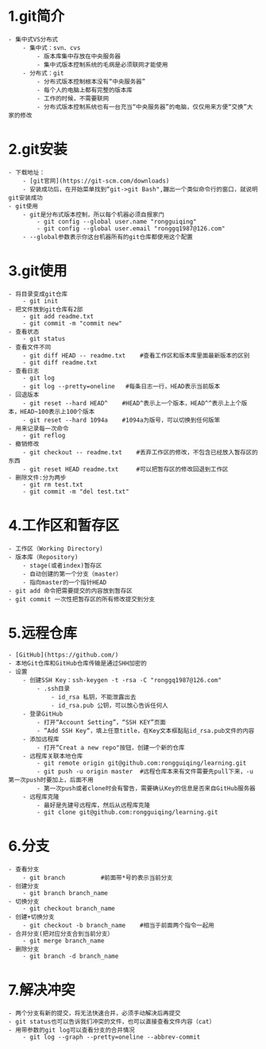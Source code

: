 # 1.git简介
    - 集中式VS分布式
        - 集中式：svn、cvs
            - 版本库集中存放在中央服务器
            - 集中式版本控制系统的毛病是必须联网才能使用
        - 分布式：git
            - 分布式版本控制根本没有“中央服务器”
            - 每个人的电脑上都有完整的版本库
            - 工作的时候，不需要联网
            - 分布式版本控制系统也有一台充当“中央服务器”的电脑，仅仅用来方便“交换”大家的修改
# 2.git安装
    - 下载地址：
        - [git官网](https://git-scm.com/downloads)
        - 安装成功后，在开始菜单找到“git->git Bash",蹦出一个类似命令行的窗口，就说明git安装成功
    - git使用
        - git是分布式版本控制，所以每个机器必须自报家门
            - git config --global user.name "rongguiqing"
            - git config --global user.email "ronggq1987@126.com"
        - --global参数表示你这台机器所有的git仓库都使用这个配置

# 3.git使用
    - 将目录变成git仓库
        - git init
    - 把文件放到git仓库有2部
        - git add readme.txt
        - git commit -m "commit new"
    - 查看状态
        - git status
    - 查看文件不同
        - git diff HEAD -- readme.txt    #查看工作区和版本库里面最新版本的区别
        - git diff readme.txt
    - 查看日志
        - git log
        - git log --pretty=oneline   #每条日志一行，HEAD表示当前版本
    - 回退版本
        - git reset --hard HEAD^    #HEAD^表示上一个版本，HEAD^^表示上上个版本，HEAD~100表示上100个版本
        - git reset --hard 1094a    #1094a为版号，可以切换到任何版笨
    - 用来记录每一次命令
        - git reflog
    - 撤销修改
        - git checkout -- readme.txt    #丢弃工作区的修改，不包含已经放入暂存区的东西
        - git reset HEAD readme.txt     #可以把暂存区的修改回退到工作区
    - 删除文件:分为两步
        - git rm test.txt
        - git commit -m "del test.txt"
# 4.工作区和暂存区
    - 工作区（Working Directory)
    - 版本库（Repository)
        - stage(或者index)暂存区
        - 自动创建的第一个分支（master）
        - 指向master的一个指针HEAD
    - git add 命令把需要提交的内容放到暂存区
    - git commit 一次性把暂存区的所有修改提交到分支
# 5.远程仓库
    - [GitHub](https://github.com/)
    - 本地Git仓库和GitHub仓库传输是通过SHH加密的
    - 设置
        - 创建SSH Key：ssh-keygen -t -rsa -C "ronggq1987@126.com"
            - .ssh目录
                - id_rsa 私钥，不能泄露出去
                - id_rsa.pub 公钥，可以放心告诉任何人
        - 登录GitHub
            - 打开“Account Setting”，“SSH KEY”页面
            - ”Add SSH Key“，填上任意title，在Key文本框黏贴id_rsa.pub文件的内容
        - 添加远程库
            - 打开“Creat a new repo"按钮，创建一个新的仓库
        - 远程库关联本地仓库
            - git remote origin git@github.com:rongguiqing/learning.git
            - git push -u origin master  #远程仓库本来有文件需要先pull下来，-u第一次push时要加上，后面不用
            - 第一次push或者clone时会有警告，需要确认Key的信息是否来自GitHub服务器
        - 远程库克隆
            - 最好是先建号远程库，然后从远程库克隆
            - git clone git@github.com:rongguiqing/learning.git
# 6.分支
    - 查看分支
        - git branch          #前面带*号的表示当前分支
    - 创建分支
        - git branch branch_name
    - 切换分支
        - git checkout branch_name
    - 创建+切换分支
        - git checkout -b branch_name    #相当于前面两个指令一起用
    - 合并分支(把对应分支合到当前分支）
        - git merge branch_name
    - 删除分支
        - git branch -d branch_name
# 7.解决冲突
    - 两个分支有新的提交，将无法快速合并，必须手动解决后再提交
    - git status也可以告诉我们冲突的文件，也可以直接查看文件内容（cat）
    - 用带参数的git log可以查看分支的合并情况
        - git log --graph --pretty=oneline --abbrev-commit
